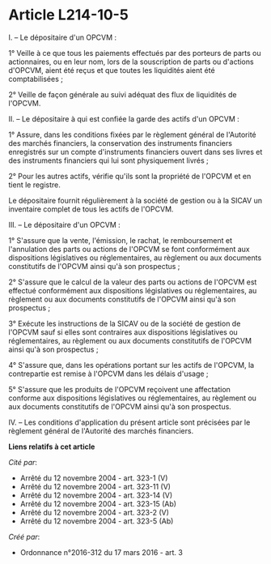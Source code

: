 # Article L214-10-5

I. – Le dépositaire d'un OPCVM :

1° Veille à ce que tous les paiements effectués par des porteurs de parts ou actionnaires, ou en leur nom, lors de la
souscription de parts ou d'actions d'OPCVM, aient été reçus et que toutes les liquidités aient été comptabilisées ;

2° Veille de façon générale au suivi adéquat des flux de liquidités de l'OPCVM.

II. – Le dépositaire à qui est confiée la garde des actifs d'un OPCVM :

1° Assure, dans les conditions fixées par le règlement général de l'Autorité des marchés financiers, la conservation des
instruments financiers enregistrés sur un compte d'instruments financiers ouvert dans ses livres et des instruments
financiers qui lui sont physiquement livrés ;

2° Pour les autres actifs, vérifie qu'ils sont la propriété de l'OPCVM et en tient le registre.

Le dépositaire fournit régulièrement à la société de gestion ou à la SICAV un inventaire complet de tous les actifs de
l'OPCVM.

III. – Le dépositaire d'un OPCVM :

1° S'assure que la vente, l'émission, le rachat, le remboursement et l'annulation des parts ou actions de l'OPCVM se font
conformément aux dispositions législatives ou réglementaires, au règlement ou aux documents constitutifs de l'OPCVM ainsi
qu'à son prospectus ;

2° S'assure que le calcul de la valeur des parts ou actions de l'OPCVM est effectué conformément aux dispositions
législatives ou réglementaires, au règlement ou aux documents constitutifs de l'OPCVM ainsi qu'à son prospectus ;

3° Exécute les instructions de la SICAV ou de la société de gestion de l'OPCVM sauf si elles sont contraires aux dispositions
législatives ou réglementaires, au règlement ou aux documents constitutifs de l'OPCVM ainsi qu'à son prospectus ;

4° S'assure que, dans les opérations portant sur les actifs de l'OPCVM, la contrepartie est remise à l'OPCVM dans les délais
d'usage ;

5° S'assure que les produits de l'OPCVM reçoivent une affectation conforme aux dispositions législatives ou réglementaires,
au règlement ou aux documents constitutifs de l'OPCVM ainsi qu'à son prospectus.

IV. – Les conditions d'application du présent article sont précisées par le règlement général de l'Autorité des marchés
financiers.

**Liens relatifs à cet article**

_Cité par_:

  - Arrêté du 12 novembre 2004 - art. 323-1 (V)
  - Arrêté du 12 novembre 2004 - art. 323-11 (V)
  - Arrêté du 12 novembre 2004 - art. 323-14 (V)
  - Arrêté du 12 novembre 2004 - art. 323-15 (Ab)
  - Arrêté du 12 novembre 2004 - art. 323-2 (V)
  - Arrêté du 12 novembre 2004 - art. 323-5 (Ab)

_Créé par_:

  - Ordonnance n°2016-312 du 17 mars 2016 - art. 3
